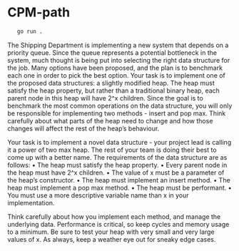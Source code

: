 # CPM-path

```sh
   go run .
```
The  Shipping Department is implementing a new system that depends on a priority queue. Since the queue represents a potential bottleneck in the system, much thought is being put into selecting the right data structure for the job. Many options have been proposed, and the plan is to benchmark each one in order to pick the best option. Your task is to implement one of the proposed data structures: a slightly modified heap. The heap must satisfy the heap property, but rather than a traditional binary heap, each parent node in this heap will have 2^x children. Since the goal is to benchmark the most common operations on the data structure, you will only be responsible for implementing two methods - insert and pop max. Think carefully about what parts of the heap need to change and how those changes will affect the rest of the heap’s behaviour. 

Your task is to implement a novel data structure - your project lead is calling it a power of two max heap. The rest of your team is doing their best to come up with a better name. The requirements of the data structure are as follows:
    • The heap must satisfy the heap property.
    • Every parent node in the heap must have 2^x children.
    • The value of x must be a parameter of the heap’s constructor.
    • The heap must implement an insert method.
    • The heap must implement a pop max method.
    • The heap must be performant.
    • You must use a more descriptive variable name than x in your implementation.

Think carefully about how you implement each method, and manage the underlying data. Performance is critical, so keep cycles and memory usage to a minimum. Be sure to test your heap with very small and very large values of x. As always, keep a weather eye out for sneaky edge cases. 